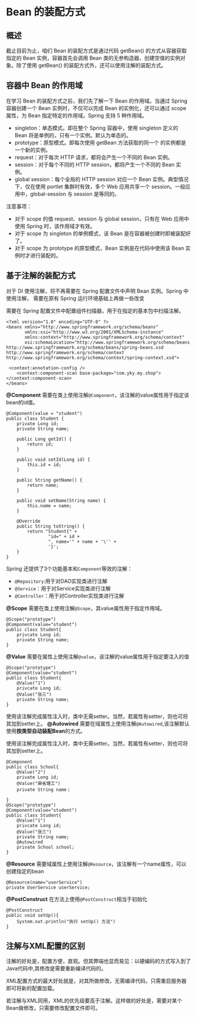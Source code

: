 # **Bean 的装配方式**
## **概述**
截止目前为止，咱们 Bean 的装配方式是通过代码 getBean() 的方式从容器获取指定的 Bean 实例，容器首先会调用 Bean 类的无参构造器，创建空值的实例对象。除了使用 getBean() 的装配方式外，还可以使用注解的装配方式。

## **容器中 Bean 的作用域**
在学习 Bean 的装配方式之前，我们先了解一下 Bean 的作用域。当通过 Spring 容器创建一个 Bean 实例时，不仅可以完成 Bean 的实例化，还可以通过 scope 属性，为 Bean 指定特定的作用域。Spring 支持 5 种作用域。

- singleton：单态模式。即在整个 Spring 容器中，使用 singleton 定义的 Bean 将是单例的，只有一个实例。默认为单态的。
- prototype：原型模式。即每次使用 getBean 方法获取的同一个 <bean /> 的实例都是一个新的实例。
- request：对于每次 HTTP 请求，都将会产生一个不同的 Bean 实例。
- session：对于每个不同的 HTTP session，都将产生一个不同的 Bean 实例。
- global session：每个全局的 HTTP session 对应一个 Bean 实例。典型情况下，仅在使用 portlet 集群时有效，多个 Web 应用共享一个 session。一般应用中，global-session 与 session 是等同的。

注意事项：

- 对于 scope 的值 request、session 与 global session，只有在 Web 应用中使用 Spring 时，该作用域才有效。
- 对于 scope 为 singleton 的单例模式，该 Bean 是在容器被创建时即被装配好了。
- 对于 scope 为 prototype 的原型模式，Bean 实例是在代码中使用该 Bean 实例时才进行装配的。

## **基于注解的装配方式**
对于 DI 使用注解，将不再需要在 Spring 配置文件中声明 Bean 实例。Spring 中使用注解， 需要在原有 Spring 运行环境基础上再做一些改变

需要在 Spring 配置文件中配置组件扫描器，用于在指定的基本包中扫描注解。
```
<?xml version="1.0" encoding="UTF-8" ?>
<beans xmlns="http://www.springframework.org/schema/beans"
       xmlns:xsi="http://www.w3.org/2001/XMLSchema-instance"
       xmlns:context="http://www.springframework.org/schema/context"
       xsi:schemaLocation="http://www.springframework.org/schema/beans  http://www.springframework.org/schema/beans/spring-beans.xsd http://www.springframework.org/schema/context http://www.springframework.org/schema/context/spring-context.xsd">

 <context:annotation-config />
    <context:component-scan base-package="com.yky.my.shop"></context:component-scan>
</beans>
```
**@Component**
需要在类上使用注解`@Component`，该注解的value属性用于指定该bean的id值。
```
@Component(value = "student")
public class Student {
    private Long id;
    private String name;

    public Long getId() {
        return id;
    }

    public void setId(Long id) {
        this.id = id;
    }

    public String getName() {
        return name;
    }

    public void setName(String name) {
        this.name = name;
    }

    @Override
    public String toString() {
        return "Student{" +
                "id=" + id +
                ", name='" + name + '\'' +
                '}';
    }
}
```
Spring 还提供了3个功能基本和`Component`等效的注解：

- `@Repository`:用于对DAO实现类进行注解
- `@Service`：用于对Service实现类进行注解
- `@Controller`：用于对Controller实现类进行注解

**@Scope**
需要在类上使用注解`@Scope`，其value属性用于指定作用域。
```
@Scope("prototype")
@Component(value="student")
public class Student{
    privcate Long id;
    private String name;
}
```
**@Value**
需要在属性上使用注解`@value`，该注解的value属性用于指定要注入的值
```
@Scope("prototype")
@Component(value="student")
public class Student{
    @Value("1")
    privcate Long id;
    @Value("张三")
    private String name;
}
```
使用该注解完成属性注入时，类中无需setter。当然，若属性有setter，则也可将其加到setter上。
**@Autowired**
需要在域属性上使用注解`@Autowired`,该注解默认使用**按类型自动装配Bean**的方式。

使用该注解完成属性注入时，类中无需setter。当然，若属性有setter，则也可将其加到setter上。
```
@Component
public class School{
    @Value("2")
    private Long id;
    @Value("麻省理工")
    private String name；
    
}
@Scope("prototype")
@Component(value="student")
public class Student{
    @Value("1")
    privcate Long id;
    @Value("张三")
    private String name;
    @Autowired
    private School school;
}
```
**@Resource**
需要域属性上使用注解`@Resource`，该注解有一个name属性，可以创建指定的bean
```
@Resource(name="userService")
private UserService userService;
```
**@PostConstruct**
在方法上使用`@PostConstruct`相当于初始化
```
@PostConstruct
public void setUp(){
    System.out.println("执行 setUp() 方法")
}
```
## **注解与XML配置的区别**
注解的好处是，配置方便，直观。但其弊端也显而易见：以硬编码的方式写入到了Java代码中,其修改是需要重新编译代码的。

XML配置方式的最大好处就是，对其所做修改，无需编译代码，只需重启服务器即可将新的配置加载。

若注解与XML同用，XML的优先级要高于注解。这样做的好处是，需要对某个Bean做修改，只需要修改配置文件即可。